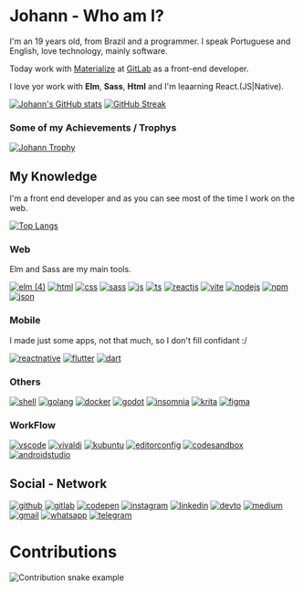 # Johann - Who am I?

I'm an 19 years old, from Brazil and a programmer. I speak Portuguese and English, love technology, mainly software.

Today work with <a href="https://www.materialize.pro" target="_blank">Materialize</a> at <a href="https://gitlab.materialize.pro/johannpereira" target="_blank">GitLab</a> as a front-end developer.

I love yor work with **Elm**, **Sass**, **Html** and I'm leaarning React.(JS|Native).

<!-- [![Johann's GitHub stats](https://github-readme-stats.vercel.app/api?username=Johann-Goncalves-Pereira&show_icons=true&no-frame=true&no-bg=false&margin-w=15&margin-h=15&theme=onedark&hide_border=true)](https://github.com/anuraghazra/github-readme-stats#themes) -->
[![Johann's GitHub stats](https://github-readme-stats.vercel.app/api?username=Johann-Goncalves-Pereira&bg_color=43,0D1B2A,415A77&hide_border=true&title_color=E0E1DD&text_color=ECECEA&icon_color=778DA9&show_icons=true)](https://github.com/anuraghazra/github-readme-stats#themes)
[![GitHub Streak](http://github-readme-streak-stats.herokuapp.com?user=Johann-Goncalves-Pereira&theme=onedark&hide_border=true&date_format=M%20j%5B%2C%20Y%5D)](https://git.io/streak-stats)


<!-- [![Johann's wakatime stats](https://github-readme-stats.vercel.app/api/wakatime?username=Johann_Goncalves)](https://github.com/anuraghazra/github-readme-stats) -->

### Some of my Achievements / Trophys

[![Johann Trophy](https://github-profile-trophy.vercel.app/?username=Johann-Goncalves-Pereira&no-frame=true&no-bg=false&margin-w=15&margin-h=15&theme=onedark)](https://github.com/ryo-ma/github-profile-trophy)

 
## My Knowledge
I'm a front end developer and as you can see most of the time I work on the web.

[![Top Langs](https://github-readme-stats.vercel.app/api/top-langs/?username=Johann-Goncalves-Pereira&bg_color=43,0D1B2A,415A77&hide_border=true&title_color=E0E1DD&text_color=ECECEA&icon_color=778DA9&show_icons=true&layout=compact&no-frame=true&no-bg=false&margin-w=15&margin-h=15&theme=onedark&hide_border=true)](https://github.com/anuraghazra/github-readme-stats)

### Web
Elm and Sass are my main tools.

[![elm (4)](https://user-images.githubusercontent.com/62612685/156861010-fb9c0fce-df73-4bed-b911-a7f16077b06a.svg)](https://elm-lang.org)
[![html](https://img.shields.io/badge/HTML5-E34F26?style=for-the-badge&logo=html5&logoColor=white)](https://developer.mozilla.org/en-US/docs/Web/HTML)
[![css](https://img.shields.io/badge/CSS3-1572B6?style=for-the-badge&logo=css3&logoColor=white)](https://developer.mozilla.org/en-US/docs/Web/CSS)
[![sass](https://img.shields.io/badge/Sass-CC6699?style=for-the-badge&logo=sass&logoColor=white)](https://sass-lang.com)
[![js](https://img.shields.io/badge/JavaScript-323330?style=for-the-badge&logo=javascript&logoColor=F7DF1E)](https://www.javascript.com)
[![ts](https://img.shields.io/badge/TypeScript-007ACC?style=for-the-badge&logo=typescript&logoColor=white)](https://www.typescriptlang.org)
[![reactjs](https://img.shields.io/badge/React-20232A?style=for-the-badge&logo=react&logoColor=61DAFB)](https://reactjs.org)
[![vite](https://img.shields.io/badge/Vite-B73BFE?style=for-the-badge&logo=vite&logoColor=FFD62E)](https://vitejs.dev)
[![nodejs](https://img.shields.io/badge/Node.js-339933?style=for-the-badge&logo=nodedotjs&logoColor=white)](https://nodejs.org/en/)
[![npm](https://img.shields.io/badge/npm-CB3837?style=for-the-badge&logo=npm&logoColor=white)](https://www.npmjs.com)
[![json](https://img.shields.io/badge/json-5E5C5C?style=for-the-badge&logo=json&logoColor=white)](https://www.json.org/json-en.html)


### Mobile
I made just some apps, not that much, so I don't fill confidant :/

[![reactnative](https://img.shields.io/badge/React_Native-20232A?style=for-the-badge&logo=react&logoColor=61DAFB)](https://reactnative.dev)
[![flutter](https://img.shields.io/badge/Flutter-02569B?style=for-the-badge&logo=flutter&logoColor=white)](https://flutter.dev)
[![dart](https://img.shields.io/badge/Dart-0175C2?style=for-the-badge&logo=dart&logoColor=white)](https://dart.dev)


### Others
[![shell](https://img.shields.io/badge/Shell_Script-121011?style=for-the-badge&logo=gnu-bash&logoColor=white)](https://www.gnu.org/software/bash/)
[![golang](https://img.shields.io/badge/Go-00ADD8?style=for-the-badge&logo=go&logoColor=white)](https://go.dev)
[![docker](https://img.shields.io/badge/Docker-2CA5E0?style=for-the-badge&logo=docker&logoColor=white)](https://www.docker.com)
[![godot](https://img.shields.io/badge/Godot-478CBF?style=for-the-badge&logo=GodotEngine&logoColor=white)](https://godotengine.org)
[![insomnia](https://img.shields.io/badge/Insomnia-5849be?style=for-the-badge&logo=Insomnia&logoColor=white)](https://insomnia.rest)
[![krita](https://img.shields.io/badge/Krita-203759?style=for-the-badge&logo=krita&logoColor=EEF37B)](https://krita.org/en/)
[![figma](https://img.shields.io/badge/Figma-F24E1E?style=for-the-badge&logo=figma&logoColor=white)](https://www.figma.com/)

 
### WorkFlow
[![vscode](https://img.shields.io/badge/Visual_Studio_Code-0078D4?style=for-the-badge&logo=visual%20studio%20code&logoColor=white)](https://code.visualstudio.com)
[![vivaldi](https://img.shields.io/badge/Vivaldi-EF3939?style=for-the-badge&logo=Vivaldi&logoColor=white)](https://vivaldi.com)
[![kubuntu](https://img.shields.io/badge/Ubuntu-E95420?style=for-the-badge&logo=ubuntu&logoColor=white)](https://kde.org)
[![editorconfig](https://img.shields.io/badge/Editor%20Config-E0EFEF?style=for-the-badge&logo=editorconfig&logoColor=000)](https://editorconfig.org)
[![codesandbox](https://img.shields.io/badge/Codesandbox-000000?style=for-the-badge&logo=CodeSandbox&logoColor=white)](https://codesandbox.io/?from-app=1)
[![androidstudio](https://img.shields.io/badge/Android_Studio-3DDC84?style=for-the-badge&logo=android-studio&logoColor=white)](https://developer.android.com/studio)


## Social - Network
[![github](https://img.shields.io/badge/GitHub-100000?style=for-the-badge&logo=github&logoColor=white)](https://github.com/Johann-Goncalves-Pereira)
[![gitlab](https://img.shields.io/badge/GitLab-330F63?style=for-the-badge&logo=gitlab&logoColor=white)](https://gitlab.materialize.pro/johannpereira)
[![codepen](https://img.shields.io/badge/Codepen-000000?style=for-the-badge&logo=codepen&logoColor=white)](https://codepen.io/johann-goncalves-pereira)
[![instagram](https://img.shields.io/badge/Instagram-E4405F?style=for-the-badge&logo=instagram&logoColor=white)](https://www.instagram.com/johanngon_/)
[![linkedin](https://img.shields.io/badge/LinkedIn-0077B5?style=for-the-badge&logo=linkedin&logoColor=white)](https://www.linkedin.com/in/johann-pereira-a798961b3/)
[![devto](https://img.shields.io/badge/dev.to-0A0A0A?style=for-the-badge&logo=devdotto&logoColor=white)](https://dev.to/johanngoncalvespereira)
[![medium](https://img.shields.io/badge/Medium-12100E?style=for-the-badge&logo=medium&logoColor=white)](https://medium.com/@johann.gon.pereira)
[![gmail](https://img.shields.io/badge/Gmail-D14836?style=for-the-badge&logo=gmail&logoColor=white)](https://johann.gon.pereira@gmail.com)
[![whatsapp](https://img.shields.io/badge/WhatsApp-25D366?style=for-the-badge&logo=whatsapp&logoColor=white)](https://api.whatsapp.com/send?phone=+5541991422303&text=sua%20mensagem)
[![telegram](https://img.shields.io/badge/Telegram-2CA5E0?style=for-the-badge&logo=telegram&logoColor=white)](https://t.me/JohannGoncalvesPereira)

 
# Contributions

![Contribution snake example](https://raw.githubusercontent.com/Johann-Goncalves-Pereira/Johann-Goncalves-Pereira/output/snake-custom.svg)



<!---
Johann-Goncalves-Pereira/Johann-Goncalves-Pereira is a ✨ special ✨ repository because its `README.md` (this file) appears on your GitHub profile.
You can click the Preview link to take a look at your changes.
--->
